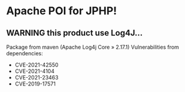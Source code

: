 # Apache POI for JPHP!
## WARNING this product use Log4J...
Package from maven (Apache Log4j Core » 2.17.1)
Vulnerabilities from dependencies:
* CVE-2021-42550
* CVE-2021-4104
* CVE-2021-23463
* CVE-2019-17571